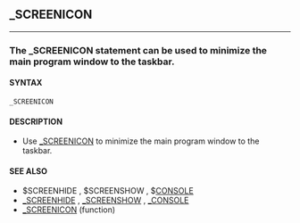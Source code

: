 ## _SCREENICON
---

### The _SCREENICON statement can be used to minimize the main program window to the taskbar.

#### SYNTAX

`_SCREENICON`

#### DESCRIPTION
* Use [_SCREENICON](./_SCREENICON.md) to minimize the main program window to the taskbar.


#### SEE ALSO
* $SCREENHIDE , $SCREENSHOW , $[CONSOLE](./CONSOLE.md)
* [_SCREENHIDE](./_SCREENHIDE.md) , [_SCREENSHOW](./_SCREENSHOW.md) , [_CONSOLE](./_CONSOLE.md)
* [_SCREENICON](./_SCREENICON.md) (function)
